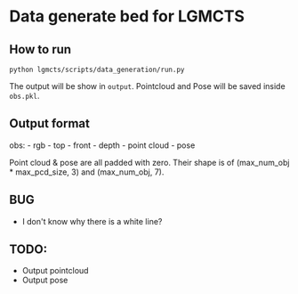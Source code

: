 # Data generate bed for LGMCTS

## How to run

```
python lgmcts/scripts/data_generation/run.py
```

The output will be show in `output`. Pointcloud and Pose will be saved inside `obs.pkl`.

## Output format

obs:
    - rgb
        - top
        - front
    - depth
    - point cloud
    - pose

Point cloud & pose are all padded with zero. Their shape is of (max_num_obj * max_pcd_size, 3) and (max_num_obj, 7). 

## BUG

- I don't know why there is a white line?

## TODO:

- Output pointcloud
- Output pose